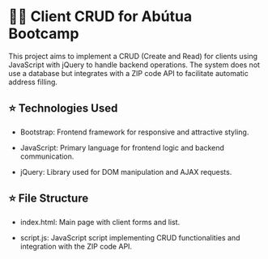 # 👨‍💻 Client CRUD for Abútua Bootcamp

This project aims to implement a CRUD (Create and Read) for clients using JavaScript with jQuery to handle backend operations. The system does not use a database but integrates with a ZIP code API to facilitate automatic address filling. 

## ⭐ Technologies Used

- Bootstrap: Frontend framework for responsive and attractive styling.

- JavaScript: Primary language for frontend logic and backend communication.

- jQuery: Library used for DOM manipulation and AJAX requests.

## ⭐ File Structure

- index.html: Main page with client forms and list.

- script.js: JavaScript script implementing CRUD functionalities and integration with the ZIP code API.
